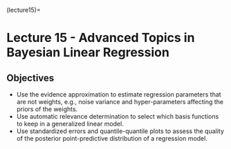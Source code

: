 (lecture15)=
# Lecture 15 - Advanced Topics in Bayesian Linear Regression

## Objectives
+ Use the evidence approximation to estimate regression parameters that are not weights, e.g., noise variance and hyper-parameters affecting the priors of the weights.
+ Use automatic relevance determination to select which basis functions to keep in a generalized linear model.
+ Use standardized errors and quantile-quantile plots to assess the quality of the posterior point-predictive distribution of a regression model.
